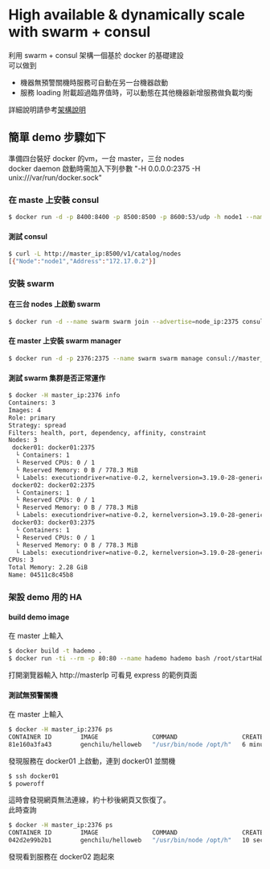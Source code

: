 # High available & dynamically scale with swarm + consul
利用 swarm + consul 架構一個基於 docker 的基礎建設  
可以做到
- 機器無預警關機時服務可自動在另一台機器啟動
- 服務 loading 附載超過臨界值時，可以動態在其他機器新增服務做負載均衡

詳細說明請參考[架構說明](http://genchilu-blog.logdown.com/posts/317095-based-on-swarm-and-consul-ha-and-dynamically-extensible-architectures)  
## 簡單 demo 步驟如下  
準備四台裝好 docker 的vm，一台 master，三台 nodes  
docker daemon 啟動時需加入下列參數 "-H 0.0.0.0:2375 -H unix:///var/run/docker.sock"
### 在  maste 上安裝 consul
```sh
$ docker run -d -p 8400:8400 -p 8500:8500 -p 8600:53/udp -h node1 --name consul progrium/consul -server -bootstrap
```
#### 測試 consul
```sh
$ curl -L http://master_ip:8500/v1/catalog/nodes
[{"Node":"node1","Address":"172.17.0.2"}]
```
### 安裝 swarm
#### 在三台 nodes 上啟動 swarm
```sh
$ docker run -d --name swarm swarm join --advertise=node_ip:2375 consul://master_ip:8500/v1/kv/swarm
```
#### 在 master 上安裝 swarm manager
```sh
$ docker run -d -p 2376:2375 --name swarm swarm manage consul://master_ip:8500/v1/kv/swarm
```
#### 測試 swarm 集群是否正常運作
```sh
$ docker -H master_ip:2376 info
Containers: 3
Images: 4
Role: primary
Strategy: spread
Filters: health, port, dependency, affinity, constraint
Nodes: 3
 docker01: docker01:2375
  └ Containers: 1
  └ Reserved CPUs: 0 / 1
  └ Reserved Memory: 0 B / 778.3 MiB
  └ Labels: executiondriver=native-0.2, kernelversion=3.19.0-28-generic, operatingsystem=Ubuntu 14.04.3 LTS, storagedriver=aufs
 docker02: docker02:2375
  └ Containers: 1
  └ Reserved CPUs: 0 / 1
  └ Reserved Memory: 0 B / 778.3 MiB
  └ Labels: executiondriver=native-0.2, kernelversion=3.19.0-28-generic, operatingsystem=Ubuntu 14.04.3 LTS, storagedriver=aufs
 docker03: docker03:2375
  └ Containers: 1
  └ Reserved CPUs: 0 / 1
  └ Reserved Memory: 0 B / 778.3 MiB
  └ Labels: executiondriver=native-0.2, kernelversion=3.19.0-28-generic, operatingsystem=Ubuntu 14.04.3 LTS, storagedriver=aufs
CPUs: 3
Total Memory: 2.28 GiB
Name: 04511c8c45b8
```
### 架設 demo 用的 HA 
#### build demo image
在 master 上輸入
```sh
$ docker build -t hademo .
$ docker run -ti --rm -p 80:80 --name hademo hademo bash /root/startHaDemo.sh -m masterIp
```
打開瀏覽器輸入 http://masterIp 可看見 express 的範例頁面
#### 測試無預警關機
在 master 上輸入
```sh
$ docker -H master_ip:2376 ps
CONTAINER ID        IMAGE               COMMAND                  CREATED             STATUS              PORTS                           NAMES
81e160a3fa43        genchilu/helloweb   "/usr/bin/node /opt/h"   6 minutes ago       Up 6 minutes        docker01:3000->3000/tcp   docker01/happy_brahmagupta
```
發現服務在 docker01 上啟動，連到 docker01 並關機
```sh
$ ssh docker01
$ poweroff
```
這時會發現網頁無法連線，約十秒後網頁又恢復了。  
此時查詢
```sh
$ docker -H master_ip:2376 ps
CONTAINER ID        IMAGE               COMMAND                  CREATED             STATUS              PORTS                           NAMES
042d2e99b2b1        genchilu/helloweb   "/usr/bin/node /opt/h"   10 seconds ago      Up 10 seconds       docker02:3000->3000/tcp   docker02/fervent_darwin
```
發現看到服務在 docker02 跑起來

